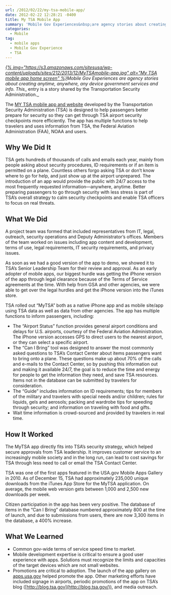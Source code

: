 ```yaml
---
url: /2012/02/22/my-tsa-mobile-app/
date: 2012-02-22 12:28:21 -0400
title: My TSA Mobile App
summary: 'Mobile Gov Experiences&nbsp;are agency stories about creating anytime, anywhere, any device government services and info. This&nbsp;entry is a story shared by the Transportation Security Administration. The&nbsp;MY TSA mobile app and website&nbsp;developed by the Transportation Security Administration (TSA) is designed to help passengers better prepare for security so'
categories:
  - Mobile
tag:
  - mobile apps
  - Mobile Gov Experience
  - TSA
---
```


_[{% img="https://s3.amazonaws.com/sitesusa/wp-content/uploads/sites/212/2013/12/MyTSAmobile-app.jpg" alt="My TSA mobile app home screen" %}](https://s3.amazonaws.com/sitesusa/wp-content/uploads/sites/212/2013/12/MyTSAmobile-app.jpg)Mobile Gov Experiences are agency stories about creating anytime, anywhere, any device government services and info. This__ entry is a story shared by the Transportation Security Administration._

The [MY TSA mobile app and website](http://apps.usa.gov/tsa-app/) developed by the Transportation Security Administration (TSA) is designed to help passengers better prepare for security so they can get through TSA airport security checkpoints more efficiently. The app has multiple functions to help travelers and uses information from TSA, the Federal Aviation Administration (FAA), NOAA and users.

## Why We Did It

TSA gets hundreds of thousands of calls and emails each year, mainly from people asking about security procedures, ID requirements or if an item is permitted on a plane. Countless others forgo asking TSA or don&#8217;t know where to go for help, and just show up at the airport unprepared. The introduction of an app would provide the public with 24/7 access to the most frequently requested information—anywhere, anytime. Better preparing passengers to go through security with less stress is part of TSA&#8217;s overall strategy to calm security checkpoints and enable TSA officers to focus on real threats.

## What We Did

A project team was formed that included representatives from IT, legal, outreach, security operations and Deputy Administrator&#8217;s offices. Members of the team worked on issues including app content and development, terms of use, legal requirements, IT security requirements, and privacy issues.

As soon as we had a good version of the app to demo, we showed it to TSA&#8217;s Senior Leadership Team for their review and approval. As an early adopter of mobile apps, our biggest hurdle was getting the iPhone version of the app through legal clearance because of the Terms of Service agreements at the time. With help from GSA and other agencies, we were able to get over the legal hurdles and get the iPhone version into the iTunes store.

TSA rolled out &#8220;MyTSA&#8221; both as a native iPhone app and as mobile site/app using TSA data as well as data from other agencies. The app has multiple functions to inform passengers, including:

  * The “Airport Status” function provides general airport conditions and delays for U.S. airports, courtesy of the Federal Aviation Administration. The iPhone version accesses GPS to direct users to the nearest airport, or they can select a specific airport.
  * The “Can I Bring” tool was designed to answer the most commonly asked questions to TSA’s Contact Center about items passengers want to bring onto a plane. These questions make up about 70% of the calls and e-mails to the Contact Center, so by pushing this information out and making it available 24/7, the goal is to reduce the time and energy for people to get the information they need, and save TSA resources. Items not in the database can be submitted by travelers for consideration.
  * The &#8220;Guide&#8221; includes information on ID requirements; tips for members of the military and travelers with special needs and/or children; rules for liquids, gels and aerosols; packing and wardrobe tips for speeding through security; and information on traveling with food and gifts.
  * Wait time information is crowd-sourced and provided by travelers in real time.

## How It Worked

The MyTSA app directly fits into TSA&#8217;s security strategy, which helped secure approvals from TSA leadership. It improves customer service to an increasingly mobile society and in the long run, can lead to cost savings for TSA through less need to call or email the TSA Contact Center.

TSA was one of the first apps featured in the USA.gov Mobile Apps Gallery in 2010. As of December 15, TSA had approximately 235,000 unique downloads from the iTunes App Store for the MyTSA application. On average, the mobile web version gets between 1,000 and 2,500 new downloads per week.

Citizen participation in the app has been very positive. The database of items in the &#8220;Can I Bring&#8221; database numbered approximately 800 at the time of launch, and due to submissions from users, there are now 3,300 items in the database, a 400% increase.

## What We Learned

  * Common gov-wide terms of service speed time to market.
  * Mobile development expertise is critical to ensure a good user experience with apps. Solutions must recognize the limits and capacities of the target devices which are not small websites.
  * Promotions are critical to adoption. The launch of the app gallery on [apps.usa.gov](http://apps.usa.gov/) helped promote the app. Other marketing efforts have included signage in airports, periodic promotions of the app on TSA&#8217;s blog ([http://blog.tsa.gov](http://blog.tsa.gov/)), and media outreach.